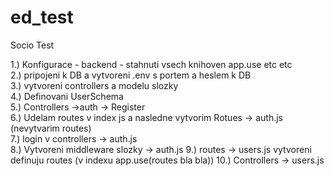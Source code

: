 # ed_test
Socio
Test

1.) Konfigurace - backend - stahnuti vsech knihoven app.use etc etc <br>
2.) pripojeni k DB a vytvoreni .env s portem a heslem k DB<br>
3.) vytvoreni controllers a modelu slozky<br>
4.) Definovani UserSchema<br>
5.) Controllers ->auth -> Register<br>
6.) Udelam routes v index js a nasledne vytvorim Rotues -> auth.js (nevytvarim routes)<br>
7.) login v controllers -> auth.js<br>
8.) Vytvoreni middleware slozky -> auth.js
9.) routes -> users.js vytvoreni definuju routes (v indexu app.use(routes bla bla))
10.) Controllers -> users.js